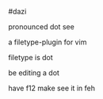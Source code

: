 #dazi

pronounced dot see

a filetype-plugin for vim

filetype is dot

be editing a dot

have f12 make see it in feh

